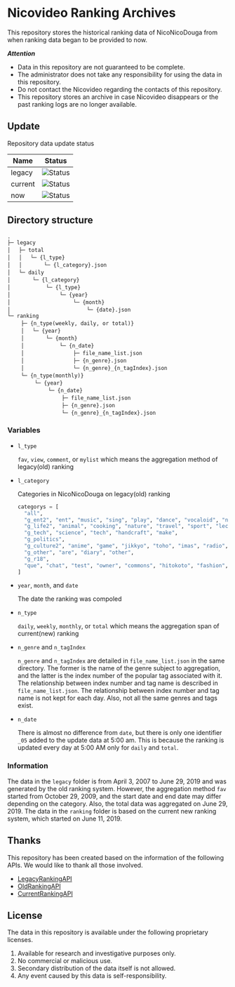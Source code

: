 # Nicovideo Ranking Archives

This repository stores the historical ranking data of NicoNicoDouga from when ranking data began to be provided to now.

***Attention***
- Data in this repository are not guaranteed to be complete.
- The administrator does not take any responsibility for using the data in this repository.
- Do not contact the Nicovideo regarding the contacts of this repository.
- This repository stores an archive in case Nicovideo disappears or the past ranking logs are no longer available.

## Update
Repository data update status

|Name|Status|
|----|------|
|legacy|![Status](https://img.shields.io/static/v1?label=Status&message=All%20done&color=success&style=flat-square&logo=github)|
|current|![Status](https://img.shields.io/static/v1?label=Status&message=None&color=inactive&style=flat-square&logo=github)|
|now|![Status](https://img.shields.io/github/workflow/status/niconicolibs/ranking-archives/getNowRanking&style=flat-square&logo=github)|

## Directory structure
```
.
├─ legacy
│　 ├─ total
│　 │　 └─ {l_type}
│　 │　 　　 └─ {l_category}.json
│　 └─ daily
│　 　　 └─ {l_category}
│　 　　 　　 └─ {l_type}
│　 　　 　　 　　 └─ {year}
│　 　　 　　 　　 　　 └─ {month}
│　 　　 　　 　　 　　 　　 └─ {date}.json
└─ ranking
　　 ├─ {n_type(weekly, daily, or total)}
　　 │　 └─ {year}
　　 │　 　　 └─ {month}
　　 │　 　　 　　 └─ {n_date}
　　 │　 　　 　　 　　 ├─ file_name_list.json
　　 │　 　　 　　 　　 ├─ {n_genre}.json
　　 │　 　　 　　 　　 └─ {n_genre}_{n_tagIndex}.json
　　 └─ {n_type(monthly)}
　　 　　 └─ {year}
　　 　　 　　 └─ {n_date}
　　 　　 　　 　　 ├─ file_name_list.json
　　 　　 　　 　　 ├─ {n_genre}.json
　　 　　 　　 　　 └─ {n_genre}_{n_tagIndex}.json
``` 

### Variables
- `l_type`

   `fav`, `view`, `comment`, or `mylist` which means the aggregation method of legacy(old) ranking
- `l_category`

   Categories in NicoNicoDouga on legacy(old) ranking
   ```python
   categorys = [
     "all",
     "g_ent2", "ent", "music", "sing", "play", "dance", "vocaloid", "nicoindies", "asmr", "mmd", "virtual",
     "g_life2", "animal", "cooking", "nature", "travel", "sport", "lecture", "drive", "history", "train",
     "g_tech", "science", "tech", "handcraft", "make",
     "g_politics",
     "g_culture2", "anime", "game", "jikkyo", "toho", "imas", "radio", "draw", "trpg",
     "g_other", "are", "diary", "other",
     "g_r18",
     "que", "chat", "test", "owner", "commons", "hitokoto", "fashion", "g_ent", "g_life", "g_try", "g_culture", "g_popular"
   ]
   ```
- `year`, `month`, and `date`

   The date the ranking was compoled
- `n_type`

   `daily`, `weekly`, `monthly`, or `total` which means the aggregation span of current(new) ranking
- `n_genre` and `n_tagIndex`

   `n_genre` and `n_tagIndex` are detailed in `file_name_list.json` in the same directory. The former is the name of the genre subject to aggregation, and the latter is the index number of the popular tag associated with it. The relationship between index number and tag name is described in `file_name_list.json`. The relationship between index number and tag name is not kept for each day. Also, not all the same genres and tags exist.
- `n_date`

   There is almost no difference from `date`, but there is only one identifier `_05` added to the update data at 5:00 am. This is because the ranking is updated every day at 5:00 AM only for `daily` and `total`.

### Information
The data in the `legacy` folder is from April 3, 2007 to June 29, 2019 and was generated by the old ranking system. However, the aggregation method `fav` started from October 29, 2009, and the start date and end date may differ depending on the category. Also, the total data was aggregated on June 29, 2019.
The data in the `ranking` folder is based on the current new ranking system, which started on June 11, 2019.

## Thanks
This repository has been created based on the information of the following APIs. We would like to thank all those involved.
- [LegacyRankingAPI](https://nvapi.nicovideo.jp/v1/ranking/legacy)
- [OldRankingAPI](https://dcdn.cdn.nimg.jp/nicovideo/old-ranking)
- [CurrentRankingAPI](https://nvapi.nicovideo.jp/v1/ranking)

## License
The data in this repository is available under the following proprietary licenses.
1. Available for research and investigative purposes only.
2. No commercial or malicious use.
3. Secondary distribution of the data itself is not allowed.
4. Any event caused by this data is self-responsibility.

